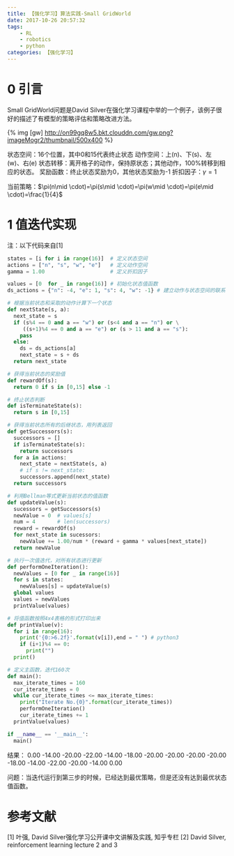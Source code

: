```yaml
---
title: 【强化学习】算法实践-Small GridWorld
date: 2017-10-26 20:57:32
tags:
    - RL
    - robotics
    - python
categories: 【强化学习】
---
```

# 0 引言
Small GridWorld问题是David Silver在强化学习课程中举的一个例子，该例子很好的描述了有模型的策略评估和策略改进方法。

{% img [gw] http://on99gq8w5.bkt.clouddn.com/gw.png?imageMogr2/thumbnail/500x400 %}

状态空间：16个位置，其中0和15代表终止状态
动作空间：上(n)、下(s)、左(w)、右(e)
状态转移：离开格子的动作，保持原状态；其他动作，100%转移到相应的状态。
奖励函数：终止状态奖励为0，其他状态奖励为-1
折扣因子：$\gamma=1$

当前策略：$\pi(n\mid \cdot)=\pi(s\mid \cdot)=\pi(w\mid \cdot)=\pi(e\mid \cdot)=\frac{1}{4}$

<!--more-->
# 1 值迭代实现
注：以下代码来自[1]
```Python
states = [i for i in range(16)]  # 定义状态空间
actions = ["n", "s", "w", "e"]   # 定义动作空间
gamma = 1.00                     # 定义折扣因子

values = [0  for _ in range(16)] # 初始化状态值函数
ds_actions = {"n": -4, "e": 1, "s": 4, "w": -1} # 建立动作与状态空间的联系

# 根据当前状态和采取的动作计算下一个状态
def nextState(s, a):
  next_state = s
  if (s%4 == 0 and a == "w") or (s<4 and a == "n") or \
     ((s+1)%4 == 0 and a == "e") or (s > 11 and a == "s"):
    pass
  else:
    ds = ds_actions[a]
    next_state = s + ds
  return next_state

# 获得当前状态的奖励值
def rewardOf(s):
  return 0 if s in [0,15] else -1

# 终止状态判断
def isTerminateState(s):
  return s in [0,15]

# 获得当前状态所有的后继状态，用列表返回
def getSuccessors(s):
  successors = []
  if isTerminateState(s):
    return successors
  for a in actions:
    next_state = nextState(s, a)
    # if s != next_state:
    successors.append(next_state)
  return successors

# 利用Bellman等式更新当前状态的值函数
def updateValue(s):
  sucessors = getSuccessors(s)
  newValue = 0  # values[s]
  num = 4       # len(successors)
  reward = rewardOf(s)
  for next_state in sucessors:
    newValue += 1.00/num * (reward + gamma * values[next_state])
  return newValue

# 执行一次值迭代，对所有状态进行更新
def performOneIteration():
  newValues = [0 for _ in range(16)]
  for s in states:
    newValues[s] = updateValue(s)
  global values
  values = newValues
  printValue(values)

# 将值函数按照4x4表格的形式打印出来
def printValue(v):
  for i in range(16):
    print('{0:>6.2f}'.format(v[i]),end = " ") # python3
    if (i+1)%4 == 0:
      print("")
  print()

# 定义主函数，迭代160次
def main():
  max_iterate_times = 160
  cur_iterate_times = 0
  while cur_iterate_times <= max_iterate_times:
    print("Iterate No.{0}".format(cur_iterate_times))
    performOneIteration()
    cur_iterate_times += 1
  printValue(values)

if __name__ == '__main__':
  main()
```
结果：
 0.00  -14.00 -20.00 -22.00 
-14.00 -18.00 -20.00 -20.00 
-20.00 -20.00 -18.00 -14.00 
-22.00 -20.00 -14.00   0.00 

问题：当迭代运行到第三步的时候，已经达到最优策略，但是还没有达到最优状态值函数。

# 参考文献
[1] 叶强, David Silver强化学习公开课中文讲解及实践, 知乎专栏
[2] David Silver, reinforcement learning lecture 2 and 3
